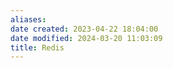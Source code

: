 ```yaml
---
aliases: 
date created: 2023-04-22 18:04:00
date modified: 2024-03-20 11:03:09
title: Redis
---
```

